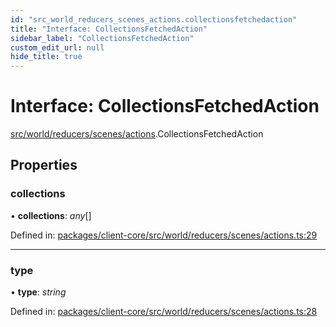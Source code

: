 ```yaml
---
id: "src_world_reducers_scenes_actions.collectionsfetchedaction"
title: "Interface: CollectionsFetchedAction"
sidebar_label: "CollectionsFetchedAction"
custom_edit_url: null
hide_title: true
---
```


# Interface: CollectionsFetchedAction

[src/world/reducers/scenes/actions](../modules/src_world_reducers_scenes_actions.md).CollectionsFetchedAction

## Properties

### collections

• **collections**: *any*[]

Defined in: [packages/client-core/src/world/reducers/scenes/actions.ts:29](https://github.com/xr3ngine/xr3ngine/blob/7e8e151f1/packages/client-core/src/world/reducers/scenes/actions.ts#L29)

___

### type

• **type**: *string*

Defined in: [packages/client-core/src/world/reducers/scenes/actions.ts:28](https://github.com/xr3ngine/xr3ngine/blob/7e8e151f1/packages/client-core/src/world/reducers/scenes/actions.ts#L28)
